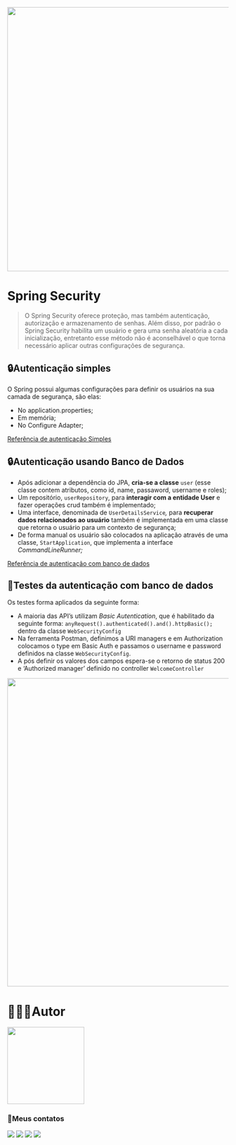 <p align="center">
  <img src="https://user-images.githubusercontent.com/58925056/157106965-b9748e57-ede6-44de-8971-5e1ba867981b.svg" width=600>
</p>

# Spring Security

> O Spring Security oferece proteção, mas também autenticação, autorização e armazenamento de senhas. Além disso, por padrão o Spring Security habilita um usuário e gera uma senha aleatória a cada inicialização, entretanto esse método não é aconselhável o que torna necessário aplicar outras configurações de segurança.

## 🔒Autenticação simples
O Spring possui algumas configurações para definir os usuários na sua camada de segurança, são elas:

- No application.properties;
- Em memória;
- No Configure Adapter;

[Referência de autenticação Simples](https://glysns.gitbook.io/springframework/spring-security/autenticacao-simples)

## 🔒Autenticação usando Banco de Dados

- Após adicionar a dependência do JPA, **cria-se a classe** `user` (esse classe contem atributos, como id, name, passaword, username e roles);
- Um repositório, `userRepository`, para **interagir com a entidade User** e fazer operações crud também é implementado;
- Uma interface, denominada de `UserDetailsService`*,* para **recuperar dados relacionados ao usuário** também é implementada em uma classe que retorna o usuário para um contexto de segurança;
- De forma manual os usuário são colocados na aplicação através de uma classe, `StartApplication`, que implementa a interface *CommandLineRunner;*

[Referência de autenticação com banco de dados](https://glysns.gitbook.io/springframework/spring-security/auth-database)

## 🎯Testes da autenticação com banco de dados

Os testes forma aplicados da seguinte forma:

- A maioria das API’s utilizam *Basic Autentication*, que é habilitado da seguinte forma: `anyRequest().authenticated().and().httpBasic();` dentro da classe `WebSecurityConfig`
- Na ferramenta Postman, definimos a URI managers e em Authorization colocamos o type em Basic Auth e passamos o username e password definidos na classe `WebSecurityConfig`.
- A pós definir os valores dos campos espera-se o retorno de status 200 e ‘Authorized manager’ definido no controller `WelcomeController`

<img src="https://user-images.githubusercontent.com/58925056/156933587-2c32a883-6203-4a0c-b69a-f80a0ff182a6.png" width=700px>

#  👨🏻‍💻Autor
  <img src="https://user-images.githubusercontent.com/58925056/157934762-1b63b01a-92c4-4a5a-8cf3-1787c894c565.png" width=175px>

### 📲Meus contatos

  <a href="https://instagram.com/tiago_lopes_14" target="_blank"><img src="https://img.shields.io/badge/-Instagram-%23E4405F?style=for-the-badge&logo=instagram&logoColor=white" target="_blank"></a> 
  <a href="mailto:saxtiago@gmailcom"><img src="https://img.shields.io/badge/-Gmail-%23333?style=for-the-badge&logo=gmail&logoColor=white" target="_blank"></a>
  <a href="https://www.linkedin.com/in/tiagolopesdeveloper/" target="_blank"><img src="https://img.shields.io/badge/-LinkedIn-%230077B5?style=for-the-badge&logo=linkedin&logoColor=white" target="_blank"></a>
  <a href="https://t.me/tiagoLopesDev" target="_blank"><img src="https://img.shields.io/badge/Telegram-2CA5E0?style=for-the-badge&logo=telegram&logoColor=white" target="_blank"></a>

